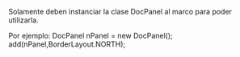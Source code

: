 Solamente deben instanciar la clase DocPanel al marco para poder utilizarla.

Por ejemplo: 
DocPanel nPanel = new DocPanel();
add(nPanel,BorderLayout.NORTH);
